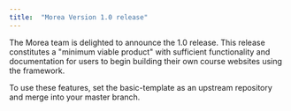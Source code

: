 ```yaml
---
title:  "Morea Version 1.0 release"
---
```


The Morea team is delighted to announce the 1.0 release.  This release constitutes a 
"minimum viable product" with sufficient functionality and documentation for users to 
begin building their own course websites using the framework. 

To use these features, set the basic-template as an upstream repository and merge into your master branch. 
